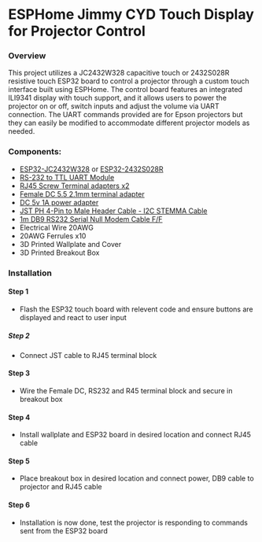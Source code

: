 ESPHome Jimmy CYD Touch Display for Projector Control
======
### Overview
This project utilizes a JC2432W328 capacitive touch or 2432S028R resistive touch ESP32 board to control a projector through a custom touch interface built using ESPHome. The control board features an integrated ILI9341 display with touch support, and it allows users to power the projector on or off, switch inputs and adjust the volume via UART connection. The UART commands provided are for Epson projectors but they can easily be modified to accommodate different projector models as needed. 
### Components:
 - [ESP32-JC2432W328](https://vi.aliexpress.com/item/1005006948064622.html) or [ESP32-2432S028R](https://vi.aliexpress.com/item/1005007095061705.html)
 - [RS-232 to TTL UART Module](https://vi.aliexpress.com/item/1005006807931160.html)
 - [RJ45 Screw Terminal adapters x2](https://vi.aliexpress.com/item/1005006037699995.html)
 - [Female DC 5.5 2.1mm terminal adapter](https://vi.aliexpress.com/item/1005006755773620.html)
 - [DC 5v 1A power adapter](https://vi.aliexpress.com/item/32722341492.html)
 - [JST PH 4-Pin to Male Header Cable - I2C STEMMA Cable](https://core-electronics.com.au/jst-ph-4-pin-to-male-header-cable-i2c-stemma-cable-200mm.html)
 - [1m DB9 RS232 Serial Null Modem Cable F/F](https://www.mwave.com.au/product/startech-1m-black-db9-rs232-serial-null-modem-cable-ff-ab86700)
 - Electrical Wire 20AWG
 - 20AWG Ferrules x10
 - 3D Printed Wallplate and Cover
 - 3D Printed Breakout Box


### Installation
#### Step 1
- Flash the ESP32 touch board with relevent code and ensure buttons are displayed and react to user input
##### Step 2 
- Connect JST cable to RJ45 terminal block
#### Step 3
- Wire the Female DC, RS232 and R45 terminal block and secure in breakout box
#### Step 4
- Install wallplate and ESP32 board in desired location and connect RJ45 cable
#### Step 5
- Place breakout box in desired location and connect power, DB9 cable to projector and RJ45 cable
#### Step 6
- Installation is now done, test the projector is responding to commands sent from the ESP32 board

